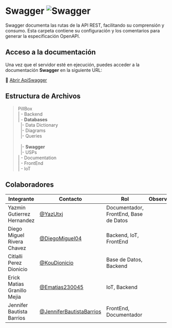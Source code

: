 # Swagger ![Swagger](https://img.shields.io/badge/Swagger-85EA2D?style=for-the-badge&logo=swagger&logoColor=black)
Swagger documenta las rutas de la API REST, facilitando su comprensión y consumo.
Esta carpeta contiene su configuración y los comentarios para generar la especificación OpenAPI.
## Acceso a la documentación
Una vez que el servidor esté en ejecución, puedes acceder a la documentación **Swagger** en la siguiente URL:  

🔗 [Abrir  ApiSwagger](http://localhost:PUERTO/api-docs)


## Estructura de Archivos

>PillBox<br>
>| - Backend <br>
>| - **Databases**<br>
>&nbsp;&nbsp;|- Data Dictionary<br>
>&nbsp;&nbsp;|- Diagrams<br>
>&nbsp;&nbsp;|- Queries<br>  
>&nbsp;&nbsp;|- **Swagger**<br>
>&nbsp;&nbsp;|- USPs<br>
>| - Documentation<br>
>| - FrontEnd<br>
>| - IoT


## Colaboradores  
|Integrante|Contacto|Rol|Observaciones|
|------------|--------|---|---|
|Yazmin Gutierrez Hernandez|[@YazUtxj](https://github.com/YazUtxj)|Documentador, FrontEnd, Base de Datos||
|Diego Miguel Rivera Chavez|[@DiegoMiguel04](https://github.com/DiegoMiguel04)|Backend, IoT, FrontEnd| |
|Citlalli Perez Dionicio |[@KouDionicio](https://github.com/KouDionicio)|Base de Datos, Backend| |
|Erick Matias Granillo Mejia|[@Ematias230045](https://github.com/Ematias230045)|IoT, Backend| |
|Jennifer Bautista Barrios|[@JenniferBautistaBarrios](https://github.com/JenniferBautistaBarrios)|FrontEnd, Documentador| |
